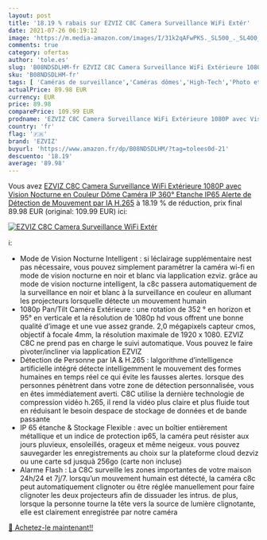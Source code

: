 ```yaml
---
layout: post
title: '18.19 % rabais sur EZVIZ C8C Camera Surveillance WiFi Extér'
date: 2021-07-26 06:19:12
image: 'https://m.media-amazon.com/images/I/31k2qAFwPKS._SL500_._SL400_.jpg'
comments: true
category: ofertas
author: 'tole.es'
slug: 'B08NDSDLHM-fr EZVIZ C8C Camera Surveillance WiFi Extérieure 1080P avec...'
sku: 'B08NDSDLHM-fr'
tags: [ 'Caméras de surveillance','Caméras dômes','High-Tech','Photo et caméscopes','ezviz', ]
actualPrice: 89.98 EUR
currency: EUR
price: 89.98
comparePrice: 109.99 EUR
prodname: 'EZVIZ C8C Camera Surveillance WiFi Extérieure 1080P avec Vision Nocturne en Couleur  Dôme Caméra IP 360° Etanche IP65 Alerte de Détection de Mouvement par IA H.265'
country: 'fr'
flag: '🇫🇷'
brand: 'EZVIZ'
buyurl: 'https://www.amazon.fr/dp/B08NDSDLHM/?tag=tolees0d-21'
descuento: '18.19'
average: '89.98'
---
```


Vous avez [EZVIZ C8C Camera Surveillance WiFi Extérieure 1080P avec Vision Nocturne en Couleur  Dôme Caméra IP 360° Etanche IP65 Alerte de Détection de Mouvement par IA H.265](https://www.amazon.fr/dp/B08NDSDLHM/?tag=tolees0d-21)  à  18.19 % de réduction, prix final  89.98 EUR (original: 109.99 EUR) ici:

[![EZVIZ C8C Camera Surveillance WiFi Extér](https://m.media-amazon.com/images/I/31k2qAFwPKS._SL500_._SL400_.jpg)](https://www.amazon.fr/dp/B08NDSDLHM/?tag=tolees0d-21)

ℹ️:

- Mode de Vision Nocturne Intelligent : si léclairage supplémentaire nest pas nécessaire, vous pouvez simplement paramétrer la caméra wi-fi en mode de vision nocturne en noir et blanc via lapplication ezviz. grâce au mode de vision nocturne intelligent, la c8c passera automatiquement de la surveillance en noir et blanc à la surveillance en couleur en allumant les projecteurs lorsquelle détecte un mouvement humain
- 1080p Pan/Tilt Caméra Extérieure : une rotation de 352 ° en horizon et 95° en verticale et la résolution de 1080p hd vous offrent une bonne qualité d’image et une vue assez grande. 2,0 mégapixels capteur cmos, objectif à focale 4mm, la résolution maximale de 1920 x 1080. EZVIZ C8C ne prend pas en charge le suivi automatique. Vous pouvez le faire pivoter/incliner via lapplication EZVIZ
- Détection de Personne par IA & H.265 : lalgorithme d’intelligence artificielle intégré détecte intelligemment le mouvement des formes humaines en temps réel ce qui évite les fausses alertes. lorsque des personnes pénètrent dans votre zone de détection personnalisée, vous en êtes immédiatement averti. C8C utilise la dernière technologie de compression vidéo h.265, il rend la vidéo plus claire et plus fluide tout en réduisant le besoin despace de stockage de données et de bande passante
- IP 65 étanche & Stockage Flexible : avec un boîtier entièrement métallique et un indice de protection ip65, la caméra peut résister aux jours pluvieux, ensoleillés, orageux et même neigeux. vous pouvez sauvegarder les enregistrements au choix sur la plateforme cloud dezviz ou une carte sd jusquà 256go (carte non incluse)
- Alarme Flash : La C8C surveille les zones importantes de votre maison 24h/24 et 7j/7. lorsqu’un mouvement humain est détecté, la caméra c8c peut automatiquement clignoter ou être réglée manuellement pour faire clignoter les deux projecteurs afin de dissuader les intrus. de plus, lorsque la personne tourne la tête vers la source de lumière clignotante, elle est clairement enregistrée par notre caméra

[🛒 Achetez-le maintenant!!](https://www.amazon.fr/dp/B08NDSDLHM/?tag=tolees0d-21)
